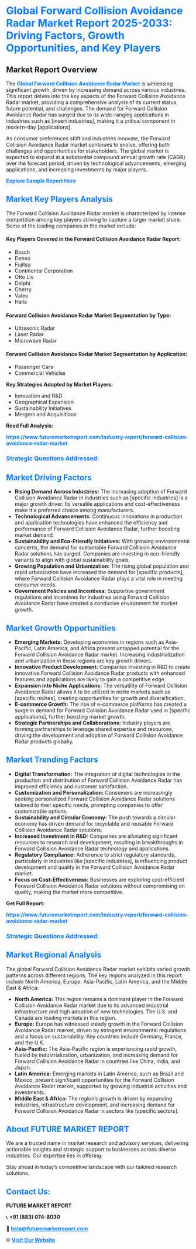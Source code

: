 <h1 style="color: #007BFF;">Global Forward Collision Avoidance Radar Market Report 2025-2033: Driving Factors, Growth Opportunities, and Key Players</h1>

<section id="overview">
<h2>Market Report Overview</h2>
<p>The <a href="https://www.futuremarketreport.com/industry-report/forward-collision-avoidance-radar-market" style="color: #007BFF; text-decoration: none;"><strong>Global Forward Collision Avoidance Radar Market</strong></a> is witnessing significant growth, driven by increasing demand across various industries. This report delves into the key aspects of the Forward Collision Avoidance Radar market, providing a comprehensive analysis of its current status, future potential, and challenges. The demand for Forward Collision Avoidance Radar has surged due to its wide-ranging applications in industries such as [insert industries], making it a critical component in modern-day [applications].</p>
<p>As consumer preferences shift and industries innovate, the Forward Collision Avoidance Radar market continues to evolve, offering both challenges and opportunities for stakeholders. The global market is expected to expand at a substantial compound annual growth rate (CAGR) over the forecast period, driven by technological advancements, emerging applications, and increasing investments by major players.</p>
</section>

<section id="overview">
<p><a href="https://www.futuremarketreport.com/request-sample/reportId=53172" style="color: #007BFF; text-decoration: none;"><strong>Explore Sample Report Here</strong></a></p>
</section>

<section id="key-players">
<h2 style="color: #007BFF;">Market Key Players Analysis</h2>
<p>The Forward Collision Avoidance Radar market is characterized by intense competition among key players striving to capture a larger market share. Some of the leading companies in the market include:</p>
<h4>Key Players Covered in the Forward Collision Avoidance Radar Report:</h4>
<ul><li>Bosch</li><li>Denso</li><li>Fujitsu</li><li>Continental Corporation</li><li>Otto Liv</li><li>Delphi</li><li>Cherry</li><li>Valeo</li><li>Haila</li></ul>
<h4>Forward Collision Avoidance Radar Market Segmentation by Type:</h4>
<ul><li>Ultrasonic Radar</li><li>Laser Radar</li><li>Microwave Radar</li></ul>

<h4>Forward Collision Avoidance Radar Market Segmentation by Application:</h4>
<ul><li>Passenger Cars</li><li>Commercial Vehicles</li></ul>
<p><strong>Key Strategies Adopted by Market Players:</strong></p>
<ul>
<li>Innovation and R&D</li>
<li>Geographical Expansion</li>
<li>Sustainability Initiatives</li>
<li>Mergers and Acquisitions</li>
</ul>
</section>

<section>
<p><strong>Read Full Analysis: </strong></p><a href="https://www.futuremarketreport.com/industry-report/forward-collision-avoidance-radar-market" style="color: #007BFF; text-decoration: none;"><strong>https://www.futuremarketreport.com/industry-report/forward-collision-avoidance-radar-market</strong></a>
<h3 style="color: #007BFF;">Strategic Questions Addressed:</h3>
</section>

<section id="driving-factors">
<h2 style="color: #007BFF;">Market Driving Factors</h2>
<ul>
<li><strong>Rising Demand Across Industries:</strong> The increasing adoption of Forward Collision Avoidance Radar in industries such as [specific industries] is a major growth driver. Its versatile applications and cost-effectiveness make it a preferred choice among manufacturers.</li>
<li><strong>Technological Advancements:</strong> Continuous innovations in production and application technologies have enhanced the efficiency and performance of Forward Collision Avoidance Radar, further boosting market demand.</li>
<li><strong>Sustainability and Eco-Friendly Initiatives:</strong> With growing environmental concerns, the demand for sustainable Forward Collision Avoidance Radar solutions has surged. Companies are investing in eco-friendly variants to align with global sustainability goals.</li>
<li><strong>Growing Population and Urbanization:</strong> The rising global population and rapid urbanization have increased the demand for [specific products], where Forward Collision Avoidance Radar plays a vital role in meeting consumer needs.</li>
<li><strong>Government Policies and Incentives:</strong> Supportive government regulations and incentives for industries using Forward Collision Avoidance Radar have created a conducive environment for market growth.</li>
</ul>
</section>

<section id="growth-opportunities">
<h2 style="color: #007BFF;">Market Growth Opportunities</h2>
<ul>
<li><strong>Emerging Markets:</strong> Developing economies in regions such as Asia-Pacific, Latin America, and Africa present untapped potential for the Forward Collision Avoidance Radar market. Increasing industrialization and urbanization in these regions are key growth drivers.</li>
<li><strong>Innovative Product Development:</strong> Companies investing in R&D to create innovative Forward Collision Avoidance Radar products with enhanced features and applications are likely to gain a competitive edge.</li>
<li><strong>Expansion into Niche Applications:</strong> The versatility of Forward Collision Avoidance Radar allows it to be utilized in niche markets such as [specific niches], creating opportunities for growth and diversification.</li>
<li><strong>E-commerce Growth:</strong> The rise of e-commerce platforms has created a surge in demand for Forward Collision Avoidance Radar used in [specific applications], further boosting market growth.</li>
<li><strong>Strategic Partnerships and Collaborations:</strong> Industry players are forming partnerships to leverage shared expertise and resources, driving the development and adoption of Forward Collision Avoidance Radar products globally.</li>
</ul>
</section>

<section id="trending-factors">
<h2 style="color: #007BFF;">Market Trending Factors</h2>
<ul>
<li><strong>Digital Transformation:</strong> The integration of digital technologies in the production and distribution of Forward Collision Avoidance Radar has improved efficiency and customer satisfaction.</li>
<li><strong>Customization and Personalization:</strong> Consumers are increasingly seeking personalized Forward Collision Avoidance Radar solutions tailored to their specific needs, prompting companies to offer customizable options.</li>
<li><strong>Sustainability and Circular Economy:</strong> The push towards a circular economy has driven demand for recyclable and reusable Forward Collision Avoidance Radar solutions.</li>
<li><strong>Increased Investment in R&D:</strong> Companies are allocating significant resources to research and development, resulting in breakthroughs in Forward Collision Avoidance Radar technology and applications.</li>
<li><strong>Regulatory Compliance:</strong> Adherence to strict regulatory standards, particularly in industries like [specific industries], is influencing product development and quality in the Forward Collision Avoidance Radar market.</li>
<li><strong>Focus on Cost-Effectiveness:</strong> Businesses are exploring cost-efficient Forward Collision Avoidance Radar solutions without compromising on quality, making the market more competitive.</li>
</ul>
</section>

<section>
<p><strong>Get Full Report: </strong></p><a href="https://www.futuremarketreport.com/industry-report/forward-collision-avoidance-radar-market" style="color: #007BFF; text-decoration: none;"><strong>https://www.futuremarketreport.com/industry-report/forward-collision-avoidance-radar-market</strong></a>
<h3 style="color: #007BFF;">Strategic Questions Addressed:</h3>
</section>


<section id="regional-analysis">
<h2 style="color: #007BFF;">Market Regional Analysis</h2>
<p>The global Forward Collision Avoidance Radar market exhibits varied growth patterns across different regions. The key regions analyzed in this report include North America, Europe, Asia-Pacific, Latin America, and the Middle East & Africa:</p>
<ul>
<li><strong>North America:</strong> This region remains a dominant player in the Forward Collision Avoidance Radar market due to its advanced industrial infrastructure and high adoption of new technologies. The U.S. and Canada are leading markets in this region.</li>
<li><strong>Europe:</strong> Europe has witnessed steady growth in the Forward Collision Avoidance Radar market, driven by stringent environmental regulations and a focus on sustainability. Key countries include Germany, France, and the U.K.</li>
<li><strong>Asia-Pacific:</strong> The Asia-Pacific region is experiencing rapid growth, fueled by industrialization, urbanization, and increasing demand for Forward Collision Avoidance Radar in countries like China, India, and Japan.</li>
<li><strong>Latin America:</strong> Emerging markets in Latin America, such as Brazil and Mexico, present significant opportunities for the Forward Collision Avoidance Radar market, supported by growing industrial activities and investments.</li>
<li><strong>Middle East & Africa:</strong> The region’s growth is driven by expanding industries, infrastructure development, and increasing demand for Forward Collision Avoidance Radar in sectors like [specific sectors].</li>
</ul>
</section>

<footer>
<h2 style="color: #007BFF;">About FUTURE MARKET REPORT</h2>
<p>We are a trusted name in market research and advisory services, delivering actionable insights and strategic support to businesses across diverse industries. Our expertise lies in offering:</p>

<p>Stay ahead in today’s competitive landscape with our tailored research solutions.</p>

<h2 style="color: #007BFF;">Contact Us:</h2>
<p><strong>FUTURE MARKET REPORT</strong></p>
<p>📞 <strong>+91 (883) 074-8030</strong></p>
<p>📧 <strong><a href="mailto:help@futuremarketreport.com" style="color: #007BFF;">help@futuremarketreport.com</a></strong></p>
<p>🌐 <strong><a href="https://www.futuremarketreport.com/" style="color: #007BFF;">Visit Our Website</a></strong></p>
</footer>
